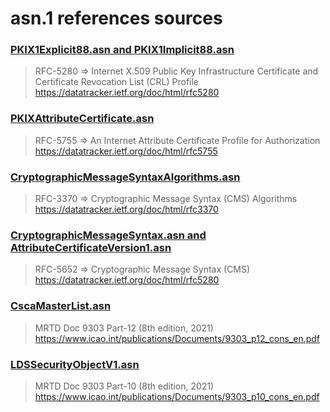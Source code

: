
# asn.1 references sources


### <u>PKIX1Explicit88.asn and PKIX1Implicit88.asn</u>

> RFC-5280 => Internet X.509 Public Key Infrastructure Certificate and Certificate Revocation List (CRL) Profile  
> https://datatracker.ietf.org/doc/html/rfc5280  

### <u>PKIXAttributeCertificate.asn</u>

> RFC-5755 => An Internet Attribute Certificate Profile for Authorization  
> https://datatracker.ietf.org/doc/html/rfc5755  

### <u>CryptographicMessageSyntaxAlgorithms.asn</u>

> RFC-3370 => Cryptographic Message Syntax (CMS) Algorithms  
> https://datatracker.ietf.org/doc/html/rfc3370  

### <u>CryptographicMessageSyntax.asn and AttributeCertificateVersion1.asn</u>

> RFC-5652 => Cryptographic Message Syntax (CMS)  
> https://datatracker.ietf.org/doc/html/rfc5280  

### <u>CscaMasterList.asn</u>

> MRTD Doc 9303 Part-12 (8th edition, 2021)  
> https://www.icao.int/publications/Documents/9303_p12_cons_en.pdf  

### <u>LDSSecurityObjectV1.asn</u>

> MRTD Doc 9303 Part-10 (8th edition, 2021)  
> https://www.icao.int/publications/Documents/9303_p10_cons_en.pdf  



